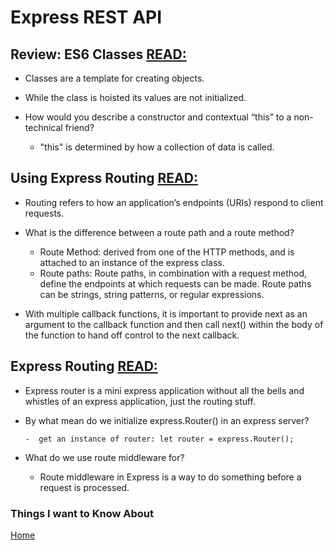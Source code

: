 # Express REST API

## Review: ES6 Classes [READ:](https://developer.mozilla.org/en-US/docs/Web/JavaScript/Reference/Classes)

- Classes are a template for creating objects.

- While the class is hoisted its values are not initialized.

- How would you describe a constructor and contextual “this” to a non-technical friend?

  - "this" is determined by how a collection of data is called.

## Using Express Routing [READ:](https://expressjs.com/en/guide/routing.html)

- Routing refers to how an application’s endpoints (URIs) respond to client requests.

- What is the difference between a route path and a route method?

  - Route Method: derived from one of the HTTP methods, and is attached to an instance of the express class.
  - Route paths: Route paths, in combination with a request method, define the endpoints at which requests can be made. Route paths can be strings, string patterns, or regular expressions.

- With multiple callback functions, it is important to provide next as an argument to the callback function and then call next() within the body of the function to hand off control to the next callback.

## Express Routing [READ:](https://www.digitalocean.com/community/tutorials/learn-to-use-the-new-router-in-expressjs-4)

- Express router is a mini express application without all the bells and whistles of an express application, just the routing stuff.

- By what mean do we initialize express.Router() in an express server?

      -  get an instance of router: let router = express.Router();

- What do we use route middleware for?

  - Route middleware in Express is a way to do something before a request is processed.

### Things I want to Know About

[Home](https://keelen-fisher.github.io/new-repository/)
